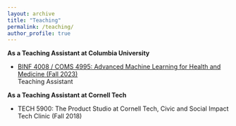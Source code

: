 ```yaml
---
layout: archive
title: "Teaching"
permalink: /teaching/
author_profile: true
---
```


**As a Teaching Assistant at Columbia University**
- [BINF 4008 / COMS 4995: Advanced Machine Learning for Health and Medicine (Fall 2023)](https://reaim-lab.github.io/binf4008/)\
Teaching Assistant

**As a Teaching Assistant at Cornell Tech**
- TECH 5900: The Product Studio at Cornell Tech, Civic and Social Impact Tech Clinic (Fall 2018)
